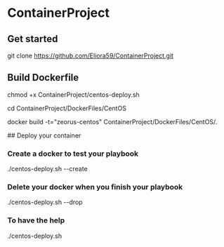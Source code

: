 # ContainerProject

## Get started

git clone https://github.com/Eliora59/ContainerProject.git

## Build Dockerfile

chmod +x ContainerProject/centos-deploy.sh

cd ContainerProject/DockerFiles/CentOS

docker build -t="zeorus-centos" ContainerProject/DockerFiles/CentOS/.


## Deploy your container

### Create a docker to test your playbook

./centos-deploy.sh --create

### Delete your docker when you finish your playbook

./centos-deploy.sh --drop

### To have the help

./centos-deploy.sh